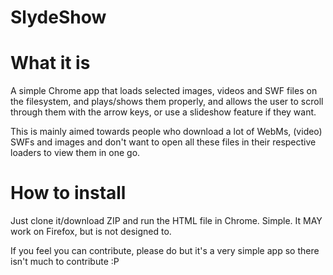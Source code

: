 ****SlydeShow****
================

What it is
================
A simple Chrome app that loads selected images, videos and SWF files on the filesystem, and plays/shows them properly, and allows the user to scroll through them with the arrow keys, or use a slideshow feature if they want.

This is mainly aimed towards people who download a lot of WebMs, (video) SWFs and images and don't want to open all these files in their respective loaders to view them in one go. 

How to install
================
Just clone it/download ZIP and run the HTML file in Chrome. Simple. It MAY work on Firefox, but is not designed to.

If you feel you can contribute, please do but it's a very simple app so there isn't much to contribute :P
